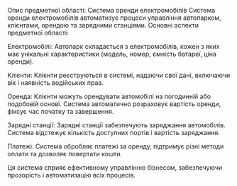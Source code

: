 Опис предметної області: Система оренди електромобілів
Система оренди електромобілів автоматизує процеси управління автопарком, клієнтами, орендою та зарядними станціями. Основні аспекти предметної області:


Електромобілі:
Автопарк складається з електромобілів, кожен з яких має унікальні характеристики (модель, номер, ємність батареї, ціна оренди).


Клієнти:
Клієнти реєструються в системі, надаючи свої дані, включаючи вік і наявність водійських прав.


Оренда:
Клієнти можуть орендувати автомобілі на погодинній або подобовій основі. Система автоматично розраховує вартість оренди, фіксує час початку та завершення.


Зарядні станції:
Зарядні станції забезпечують заряджання автомобілів. Система відстежує кількість доступних портів і вартість заряджання.


Платежі:
Система обробляє платежі за оренду, підтримує різні методи оплати та дозволяє повертати кошти.


Ця система сприяє ефективному управлінню бізнесом, забезпечуючи прозорість і автоматизацію всіх процесів.